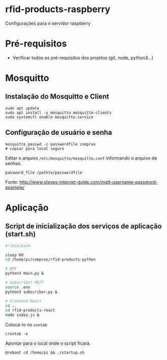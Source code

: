 # rfid-products-raspberry
Configurações para o servidor raspberry

# Pré-requisitos

* Verificar todos os pré-requisitos dos projetos (git, node, python3...)

# Mosquitto

## Instalação do Mosquitto e Client

```shell
sudo apt update
sudo apt install -y mosquitto mosquitto-clients
sudo systemctl enable mosquitto.service
```

## Configuração de usuário e senha


```
mosquitto_passwd -c passwordfile compras
# copiar para local seguro
```

Editar o arquivo `/etc/mosquitto/mosquitto.conf` informando o arquivo de senhas.

```
password_file /pathto/passwordfile
```

Fonte: http://www.steves-internet-guide.com/mqtt-username-password-example/


# Aplicação

## Script de inicialização dos serviços de aplicação (start.sh)

```bash
#!/bin/bash

sleep 60
cd /home/pi/compras/rfid-products-python

# API
python3 main.py &

# Subscriber MQTT
source .env
python3 subscriber.py &

# Frontend React
cd ..
cd rfid-products-react
node index.js &
```

Colocá-lo no `contab`

```shell
crontab -e
```


Apontar para o local onde o script ficará.


```
@reboot cd /home/pi && ./startup.sh
```